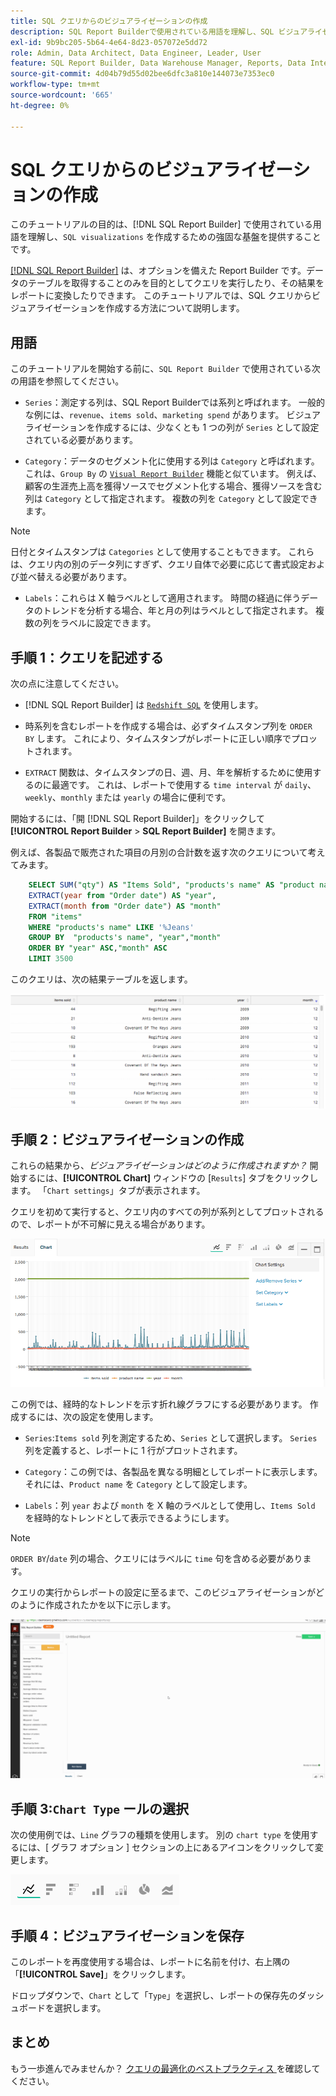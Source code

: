 ```yaml
---
title: SQL クエリからのビジュアライゼーションの作成
description: SQL Report Builderで使用されている用語を理解し、SQL ビジュアライゼーションを作成するための堅牢な基盤を提供します。
exl-id: 9b9bc205-5b64-4e64-8d23-057072e5dd72
role: Admin, Data Architect, Data Engineer, Leader, User
feature: SQL Report Builder, Data Warehouse Manager, Reports, Data Integration
source-git-commit: 4d04b79d55d02bee6dfc3a810e144073e7353ec0
workflow-type: tm+mt
source-wordcount: '665'
ht-degree: 0%

---
```


# SQL クエリからのビジュアライゼーションの作成

このチュートリアルの目的は、[!DNL SQL Report Builder] で使用されている用語を理解し、`SQL visualizations` を作成するための強固な基盤を提供することです。

[[!DNL SQL Report Builder]](../data-analyst/dev-reports/sql-rpt-bldr.md) は、オプションを備えた Report Builder です。データのテーブルを取得することのみを目的としてクエリを実行したり、その結果をレポートに変換したりできます。 このチュートリアルでは、SQL クエリからビジュアライゼーションを作成する方法について説明します。

## 用語

このチュートリアルを開始する前に、`SQL Report Builder` で使用されている次の用語を参照してください。

- `Series`：測定する列は、SQL Report Builderでは系列と呼ばれます。 一般的な例には、`revenue`、`items sold`、`marketing spend` があります。 ビジュアライゼーションを作成するには、少なくとも 1 つの列が `Series` として設定されている必要があります。

- `Category`：データのセグメント化に使用する列は `Category` と呼ばれます。これは、`Group By` の [`Visual Report Builder`](../data-user/reports/ess-rpt-build-visual.md) 機能と似ています。 例えば、顧客の生涯売上高を獲得ソースでセグメント化する場合、獲得ソースを含む列は `Category` として指定されます。 複数の列を `Category` として設定できます。

>[!NOTE]
>
>日付とタイムスタンプは `Categories` として使用することもできます。 これらは、クエリ内の別のデータ列にすぎず、クエリ自体で必要に応じて書式設定および並べ替える必要があります。

- `Labels`：これらは X 軸ラベルとして適用されます。 時間の経過に伴うデータのトレンドを分析する場合、年と月の列はラベルとして指定されます。 複数の列をラベルに設定できます。

## 手順 1：クエリを記述する

次の点に注意してください。

- [!DNL SQL Report Builder] は [`Redshift SQL`](https://docs.aws.amazon.com/redshift/latest/dg/c_redshift-and-postgres-sql.html) を使用します。

- 時系列を含むレポートを作成する場合は、必ずタイムスタンプ列を `ORDER BY` します。 これにより、タイムスタンプがレポートに正しい順序でプロットされます。

- `EXTRACT` 関数は、タイムスタンプの日、週、月、年を解析するために使用するのに最適です。 これは、レポートで使用する `time interval` が `daily`、`weekly`、`monthly` または `yearly` の場合に便利です。

開始するには、「開 [!DNL SQL Report Builder]」をクリックして **[!UICONTROL Report Builder** > **SQL Report Builder]** を開きます。

例えば、各製品で販売された項目の月別の合計数を返す次のクエリについて考えてみます。

```sql
    SELECT SUM("qty") AS "Items Sold", "products's name" AS "product name",
    EXTRACT(year from "Order date") AS "year",
    EXTRACT(month from "Order date") AS "month"
    FROM "items"
    WHERE "products's name" LIKE '%Jeans'
    GROUP BY  "products's name", "year","month"
    ORDER BY "year" ASC,"month" ASC
    LIMIT 3500
```

このクエリは、次の結果テーブルを返します。

![ 製品、年、月ごとに販売されたアイテムを含む SQL クエリ結果を示すテーブル ](../assets/SQL_results_table.png)

## 手順 2：ビジュアライゼーションの作成

これらの結果から、*ビジュアライゼーションはどのように作成されますか？* 開始するには、**[!UICONTROL Chart]** ウィンドウの [`Results`] タブをクリックします。 「`Chart settings`」タブが表示されます。

クエリを初めて実行すると、クエリ内のすべての列が系列としてプロットされるので、レポートが不可解に見える場合があります。

![ すべての列を系列としてプロットした初期 SQL レポート ](../assets/SQL_initial_report_results.png)

この例では、経時的なトレンドを示す折れ線グラフにする必要があります。 作成するには、次の設定を使用します。

- `Series`:`Items sold` 列を測定するため、`Series` として選択します。 `Series` 列を定義すると、レポートに 1 行がプロットされます。

- `Category`：この例では、各製品を異なる明細としてレポートに表示します。 それには、`Product name` を `Category` として設定します。

- `Labels`：列 `year` および `month` を X 軸のラベルとして使用し、`Items Sold` を経時的なトレンドとして表示できるようにします。

>[!NOTE]
>
>`ORDER BY`/`date` 列の場合、クエリにはラベルに `time` 句を含める必要があります。

クエリの実行からレポートの設定に至るまで、このビジュアライゼーションがどのように作成されたかを以下に示します。

![SQL レポートビジュアライゼーション設定の設定に関するアニメーションのデモ ](../assets/SQL_report_settings.gif)

## 手順 3:`Chart Type` ールの選択

次の使用例では、`Line` グラフの種類を使用します。 別の `chart type` を使用するには、[ グラフ オプション ] セクションの上にあるアイコンをクリックして変更します。

![ 折れ線グラフ、棒グラフ、面グラフ、その他のビジュアライゼーションオプションなど、使用可能なグラフタイプのアイコン ](../assets/Chart_types.png)

## 手順 4：ビジュアライゼーションを保存

このレポートを再度使用する場合は、レポートに名前を付け、右上隅の「**[!UICONTROL Save]**」をクリックします。

ドロップダウンで、`Chart` として「`Type`」を選択し、レポートの保存先のダッシュボードを選択します。

## まとめ

もう一歩進んでみませんか？ [ クエリの最適化のベストプラクティス ](../best-practices/optimizing-your-sql-queries.md) を確認してください。
